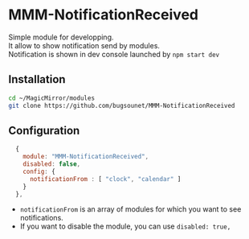 # MMM-NotificationReceived

Simple module for developping.<br>
It allow to show notification send by modules.<br>
Notification is shown in dev console launched by `npm start dev`

## Installation

```sh
cd ~/MagicMirror/modules
git clone https://github.com/bugsounet/MMM-NotificationReceived
```

## Configuration

```js
  {
    module: "MMM-NotificationReceived",
    disabled: false,
    config: {
      notificationFrom : [ "clock", "calendar" ]
    }
  },
```
- `notificationFrom` is an array of modules for which you want to see notifications.
- If you want to disable the module, you can use `disabled: true,`




